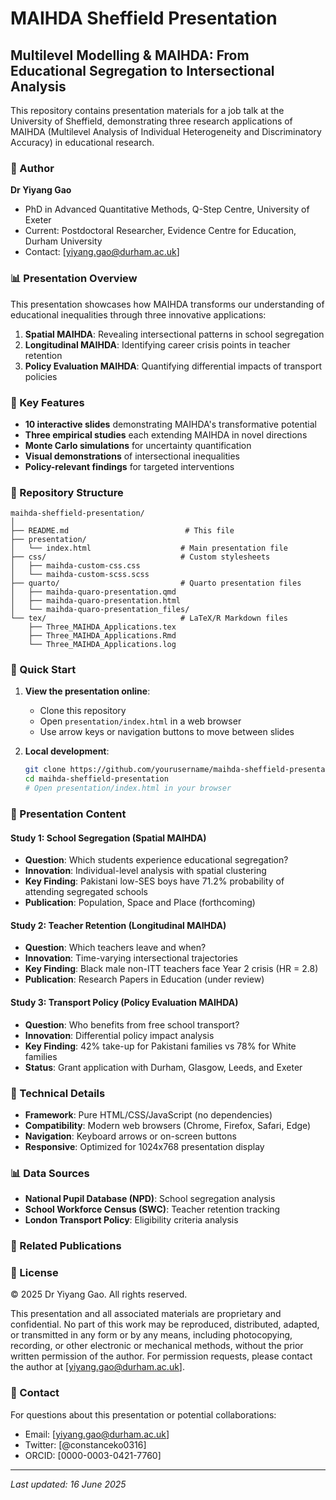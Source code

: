 # MAIHDA Sheffield Presentation

## Multilevel Modelling & MAIHDA: From Educational Segregation to Intersectional Analysis

This repository contains presentation materials for a job talk at the University of Sheffield, demonstrating three research applications of MAIHDA (Multilevel Analysis of Individual Heterogeneity and Discriminatory Accuracy) in educational research.

### 👤 Author

**Dr Yiyang Gao**  
- PhD in Advanced Quantitative Methods, Q-Step Centre, University of Exeter  
- Current: Postdoctoral Researcher, Evidence Centre for Education, Durham University  
- Contact: [yiyang.gao@durham.ac.uk]

### 📊 Presentation Overview

This presentation showcases how MAIHDA transforms our understanding of educational inequalities through three innovative applications:

1. **Spatial MAIHDA**: Revealing intersectional patterns in school segregation
2. **Longitudinal MAIHDA**: Identifying career crisis points in teacher retention
3. **Policy Evaluation MAIHDA**: Quantifying differential impacts of transport policies

### 🎯 Key Features

- **10 interactive slides** demonstrating MAIHDA's transformative potential
- **Three empirical studies** each extending MAIHDA in novel directions
- **Monte Carlo simulations** for uncertainty quantification
- **Visual demonstrations** of intersectional inequalities
- **Policy-relevant findings** for targeted interventions

### 📁 Repository Structure

```
maihda-sheffield-presentation/
│
├── README.md                          # This file
├── presentation/
│   └── index.html                    # Main presentation file
├── css/                              # Custom stylesheets
│   ├── maihda-custom-css.css
│   └── maihda-custom-scss.scss
├── quarto/                           # Quarto presentation files
│   ├── maihda-quaro-presentation.qmd
│   ├── maihda-quaro-presentation.html
│   └── maihda-quaro-presentation_files/
└── tex/                              # LaTeX/R Markdown files
    ├── Three_MAIHDA_Applications.tex
    ├── Three_MAIHDA_Applications.Rmd
    └── Three_MAIHDA_Applications.log
```

### 🚀 Quick Start

1. **View the presentation online**: 
   - Clone this repository
   - Open `presentation/index.html` in a web browser
   - Use arrow keys or navigation buttons to move between slides

2. **Local development**:
   ```bash
   git clone https://github.com/yourusername/maihda-sheffield-presentation.git
   cd maihda-sheffield-presentation
   # Open presentation/index.html in your browser
   ```

### 📑 Presentation Content

#### Study 1: School Segregation (Spatial MAIHDA)
- **Question**: Which students experience educational segregation?
- **Innovation**: Individual-level analysis with spatial clustering
- **Key Finding**: Pakistani low-SES boys have 71.2% probability of attending segregated schools
- **Publication**: Population, Space and Place (forthcoming)

#### Study 2: Teacher Retention (Longitudinal MAIHDA)
- **Question**: Which teachers leave and when?
- **Innovation**: Time-varying intersectional trajectories
- **Key Finding**: Black male non-ITT teachers face Year 2 crisis (HR = 2.8)
- **Publication**: Research Papers in Education (under review)

#### Study 3: Transport Policy (Policy Evaluation MAIHDA)
- **Question**: Who benefits from free school transport?
- **Innovation**: Differential policy impact analysis
- **Key Finding**: 42% take-up for Pakistani families vs 78% for White families
- **Status**: Grant application with Durham, Glasgow, Leeds, and Exeter

### 🔧 Technical Details

- **Framework**: Pure HTML/CSS/JavaScript (no dependencies)
- **Compatibility**: Modern web browsers (Chrome, Firefox, Safari, Edge)
- **Navigation**: Keyboard arrows or on-screen buttons
- **Responsive**: Optimized for 1024x768 presentation display

### 📊 Data Sources

- **National Pupil Database (NPD)**: School segregation analysis
- **School Workforce Census (SWC)**: Teacher retention tracking
- **London Transport Policy**: Eligibility criteria analysis


### 📝 Related Publications

### 📄 License
© 2025 Dr Yiyang Gao. All rights reserved.

This presentation and all associated materials are proprietary and confidential. No part of this work may be reproduced, distributed, adapted, or transmitted in any form or by any means, including photocopying, recording, or other electronic or mechanical methods, without the prior written permission of the author.
For permission requests, please contact the author at [yiyang.gao@durham.ac.uk].

### 📧 Contact

For questions about this presentation or potential collaborations:
- Email: [yiyang.gao@durham.ac.uk]
- Twitter: [@constanceko0316]
- ORCID: [0000-0003-0421-7760]

---

*Last updated: 16 June 2025*
